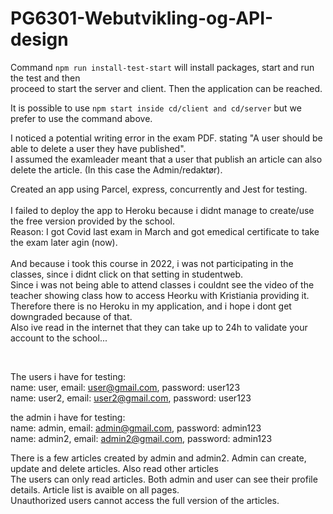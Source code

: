 # PG6301-Webutvikling-og-API-design

Command ```npm run install-test-start``` will install packages, start and run the test and then <br>
proceed to start the server and client. Then the application can be reached. <br>

It is possible to use ```npm start inside cd/client and cd/server``` but we prefer to use the command above. <br>

I noticed a potential writing error in the exam PDF. stating "A user should be able to delete a user they have published". <br>
I assumed the examleader meant that a user that publish an article can also delete the article. (In this case the Admin/redaktør). <br>

Created an app using Parcel, express, concurrently and Jest for testing. <br> <br>
I failed to deploy the app to Heroku because i didnt manage to create/use the free version provided by the school. <br>
Reason: I got Covid last exam in March and got emedical certificate to take the exam later agin (now).<br>  
And because i took this course in 2022, i was not participating in the classes, since i didnt click on that setting in studentweb. <br>
Since i was not being able to attend classes i couldnt see the video of the teacher showing class how to access Heorku with Kristiania providing it.<br>
Therefore there is no Heroku in my application, and i hope i dont get downgraded because of that. <br> 
Also ive read in the internet that they can take up to 24h to validate your account to the school...

<br>

The users i have for testing: <br>
name: user, email: user@gmail.com, password: user123 <br>
name: user2, email: user2@gmail.com, password: user123 <br>

the admin i have for testing: <br>
name: admin, email: admin@gmail.com, password: admin123 <br>
name: admin2, email: admin2@gmail.com, password: admin123 <br>

There is a few articles created by admin and admin2. Admin can create, update and delete articles. Also read other articles <br>
The users can only read articles. Both admin and user can see their profile details. Article list is avaible on all pages. <br>
Unauthorized users cannot access the full version of the articles.



